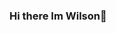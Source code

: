### Hi there Im Wilson👋

<!--
**Wilsunrise/Wilsunrise** is a ✨ _special_ ✨ repository because its `README.md` (this file) appears on your GitHub profile.

<img src="https://github.com/Wilsunrise/Wilsunrise/assets/152748586/9a07a07f-82c2-4b8a-a66b-a309e5e980d7">
 
🔭 I’m currently working on an engineering degree in engineering school
🌱 I’m currently learning coding.
😄 Pronouns: he/him.
⚡ Fun fact: I am from Reunion Island
